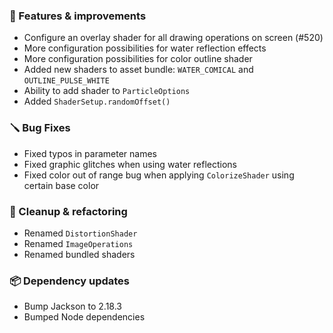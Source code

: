 ### 🚀 Features & improvements

- Configure an overlay shader for all drawing operations on screen (#520)
- More configuration possibilities for water reflection effects
- More configuration possibilities for color outline shader
- Added new shaders to asset bundle: `WATER_COMICAL` and `OUTLINE_PULSE_WHITE`
- Ability to add shader to `ParticleOptions`
- Added `ShaderSetup.randomOffset()`

### 🪛 Bug Fixes

- Fixed typos in parameter names
- Fixed graphic glitches when using water reflections
- Fixed color out of range bug when applying `ColorizeShader` using certain base color

### 🧽 Cleanup & refactoring

- Renamed `DistortionShader`
- Renamed `ImageOperations`
- Renamed bundled shaders

### 📦 Dependency updates

- Bump Jackson to 2.18.3
- Bumped Node dependencies